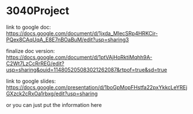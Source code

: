 # 3040Project
link to google doc:
https://docs.google.com/document/d/1jxda_MIecSRp4HRKCir-PQex8CAqUqA_E8E7nBOaBuM/edit?usp=sharing3

finalize doc version:
https://docs.google.com/document/d/1ptVAjHoRktiMqhh9A-C2Wt7LzCcRrREG/edit?usp=sharing&ouid=114805205083021262087&rtpof=true&sd=true

link to google slides:
https://docs.google.com/presentation/d/1boGpMopFHstfa22pxYkkcLeYREjGXzck2cRxOa1rbxg/edit?usp=sharing

or you can just put the information here
